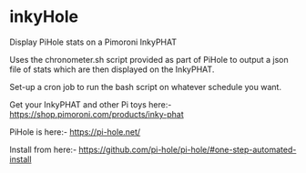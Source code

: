 # inkyHole
Display PiHole stats on a Pimoroni InkyPHAT

Uses the chronometer.sh script provided as part of PiHole to output a json file of stats which are then displayed on the InkyPHAT.

Set-up a cron job to run the bash script on whatever schedule you want.

Get your InkyPHAT and other Pi toys here:-
https://shop.pimoroni.com/products/inky-phat

PiHole is here:-
https://pi-hole.net/

Install from here:-
https://github.com/pi-hole/pi-hole/#one-step-automated-install

